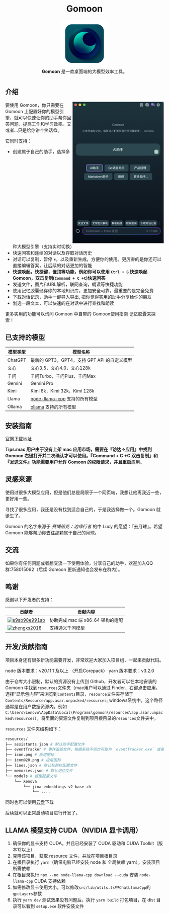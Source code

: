 <h1 align="center">Gomoon</h1>
<div align="center">
<img order-radius="100px" height="150px" src="https://github.com/wizardAEI/blog-images/blob/main/gomoon-icon.png" alt=""/>
<div><b>Gomoon</b> 是一款桌面端的大模型效率工具。</div>
</div>

<h1 align="center"> </h1>

## 介绍

<img order-radius="100px" align="right"  height="450px" src="https://github.com/wizardAEI/blog-images/blob/main/gomoon-jietu3.jpg" alt=""/>

要使用 Gomoon，你只需要在 Gomoon 上配置好你的模型引擎，就可以快速让你的助手帮你回答问题，提高工作和学习效率。又或者...只是给你讲个笑话😋。

它同时支持：

- 创建属于自己的助手，选择多种大模型引擎（支持实时切换）
- 快速问答和连续的对话以及存取对话历史
- 对话可以复制，暂停 ⏸，以及重新生成，方便你的使用。更厉害的是你还可以直接编辑答案，让后续的对话更加的智能
- **快速唤起，快捷键，置顶等功能，例如你可以使用 `Ctrl + G` 快速唤起 Gomoon，双击复制(`Command + C +C`)快速问答**
- 发送文件，图片和URL解析，联网查询，朗读等快捷功能
- 使用记忆胶囊储存你的本地知识库，更加安全可靠，最重要的是完全免费
- 下载对话记录，助手一键导入导出, 把你觉得实用的助手分享给你的朋友
- 划选一段文本，可以快速的在对话中进行查找和朗读

更多实用的功能可以询问 Gomoon 中自带的 Gomoon使用指南 记忆胶囊来探索！

## 已支持的模型

| 模型类型 | 模型名称                                                                    |
| -------- | --------------------------------------------------------------------------- |
| ChatGPT  | 最新的 GPT3，GPT4，支持 GPT API 的自定义模型                                |
| 文心     | 文心3.5，文心4.0，文心128k                                                  |
| 千问     | 千问Turbo，千问Plus，千问Max                                                |
| Gemini   | Gemini Pro                                                                  |
| Kimi     | Kimi 8k，Kimi 32k，Kimi 128k                                                |
| Llama    | [node-llama-cpp](https://withcatai.github.io/node-llama-cpp) 支持的所有模型 |
| Ollama   | [ollama](https://ollama.com/) 支持的所有模型                                |

## 安装指南

[官网下载地址](https://gomoon.top)

**Tips:**mac 用户由于没有上架 mac 应用市场，需要在『**访达**→应用』中找到 Gomoon 右键打开并二次确认才可以使用。『Command + C +C 双击复制』和『发送文件』功能需要用户允许 Gomoon 的权限请求，并且**重启**应用。

## 灵感来源

使用过很多大模型应用，但是他们总是局限于一个网页端，我想让他离我近一些，更好用一些。

寻找了很多应用，我还是没有找到适合自己的，于是我选择做一个。Gomoon 就诞生了。

Gomoon 的名字来源于 _赛博朋克：边缘行者_ 的中 Lucy 的愿望：『去月球』。希望 Gomoon 能够帮助你去往那颗属于自己的月球。

## 交流

如果你有任何问题或者想交流一下使用体验，分享自己的助手，欢迎加入QQ群:758015092（后续 Gomoon 更新通知也会发布在群内）。

## 鸣谢

感谢以下开发者的支持：

| 贡献者                                                                                          | 贡献内容                          |
| ----------------------------------------------------------------------------------------------- | --------------------------------- |
| [![e9ab98e991ab](https://github.com/e9ab98e991ab.png?size=50)](https://github.com/e9ab98e991ab) | 协助完成 mac 端 x86_64 架构的适配 |
| [![zhengxs2018](https://github.com/zhengxs2018.png?size=50)](https://github.com/zhengxs2018)    | 支持通义千问模型                  |

## 开发/贡献指南

项目本身还有很多新功能需要开发，非常欢迎大家加入项目组，一起来贡献代码。

node 版本要求：v20.11.1 及以上 （开启Corepack）
yarn 版本要求：v3.2.0

由于仓库大小限制，默认的资源没有上传到 Github，开发者可以在本地安装的 Gomoon 中找到`resources`文件夹（mac用户可以通过 Finder，右键点击应用，选择“显示包内容”来浏览到`Contents`目录，`resource`文件夹存储于`Contents/Resource/app.asar.unpacked/resources`; windows系统中，这个路径通常是在用户数据资源内，例如 `C:\Users\Lenovo\AppData\Local\Programs\gomoon\resources\app.asar.unpacked\resources`），将里面的资源文件复制到项目根目录的`resources`文件夹中。

`resources` 文件夹结构如下：

```bash
resources/
├── assistants.json # 默认助手配置文件
├── eventTracker # 事件追踪文件，根据系统不同也可能为 `eventTracker.exe` 或者 `eventTracker-x86`
├── icon.png # 应用图标
├── icon@20.png # 应用图标
├── lines.json # 默认标题栏配置文件
├── memories.json # 默认记忆文件
└── models # 模型配置文件
    └── Xenova
        └── jina-embeddings-v2-base-zh
            └── ....
```

同时也可以使用[云盘](https://www.123pan.com/s/Cwttjv-VASXv.html)下载

后续就可以正常启动项目进行开发了。

## LLAMA 模型支持 CUDA（NVIDIA 显卡调用）

1. 确保你的显卡支持 CUDA，并且已经安装了 CUDA 驱动和 CUDA Toolkit（版本12以上）
2. 克隆该项目，获取 resource 文件，并放在项目根目录
3. 在根目录执行 `yarn`（确保电脑已经安装 node 和 全局依赖 yarn），安装项目所需依赖
4. 在根目录执行 `npx --no node-llama-cpp download --cuda` 安装 `node-llama-cpp` CUDA 支持依赖
5. 如需修改显卡使用大小，可以修改`src/lib/utils.ts`中`ChatLlamaCpp`的`gpuLayers`参数
6. 执行 `yarn dev` 测试效果没有问题后，执行 `yarn build` 打包项目，在 dist 目录可以看到 `setup.exe` 软件安装文件
